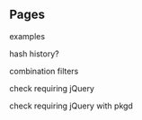 ## Pages

examples

hash history?

combination filters

check requiring jQuery

check requiring jQuery with pkgd
